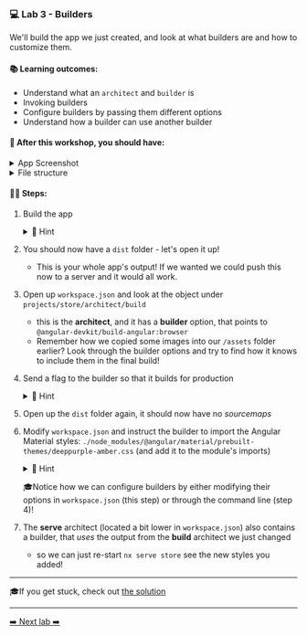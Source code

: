 ### 💻 Lab 3 - Builders

We'll build the app we just created, and look at what builders are and how to customize them.

#### 📚 Learning outcomes:

- Understand what an `architect` and `builder` is
- Invoking builders
- Configure builders by passing them different options
- Understand how a builder can use another builder

#### 📲 After this workshop, you should have:

<details>
  <summary>App Screenshot</summary>
  <img src="../assets/lab3_screenshot.png" width="500" alt="screenshot of lab3 result">
</details>

<details>
  <summary>File structure</summary>
  <img src="../assets/lab3_directory-structure.png" height="700" alt="lab3 file structure">
</details>

#### 🏋️‍♀️ Steps:

1. Build the app

   <details>
   <summary>🐳 Hint</summary>
   <img src="../assets/lab3_build_cmds.png" alt="Nx builder command structure">
   </details>

2. You should now have a `dist` folder - let's open it up!
   - This is your whole app's output! If we wanted we could push this now to a server and it would all work.
3. Open up `workspace.json` and look at the object under `projects/store/architect/build`
   - this is the **architect**, and it has a **builder** option, that points to `@angular-devkit/build-angular:browser`
   - Remember how we copied some images into our `/assets` folder earlier? Look through the builder options and try to find how it knows to include them in the final build!
4. Send a flag to the builder so that it builds for production

   <details>
   <summary>🐳 Hint</summary>

   `--configuration=production`

   </details>

5. Open up the `dist` folder again, it should now have no _sourcemaps_
6. Modify `workspace.json` and instruct the builder to import the Angular Material styles: `./node_modules/@angular/material/prebuilt-themes/deeppurple-amber.css` (and add it to the module's imports)

   <details>
    <summary>🐳 Hint</summary>
    
    Add it to: `"styles": ["apps/store/src/styles.css"]`
   </details>

   🎓Notice how we can configure builders by either modifying their options in `workspace.json` (this step) or through the command line (step 4)!

7. The **serve** architect (located a bit lower in `workspace.json`) also contains a builder, that _uses_ the output from the **build** architect we just changed
   - so we can just re-start `nx serve store` see the new styles you added!

---

🎓If you get stuck, check out [the solution](SOLUTION.md)

---

[➡️ Next lab ➡️](../lab4/LAB.md)
